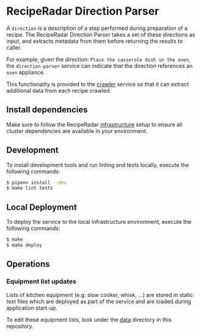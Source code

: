 # RecipeRadar Direction Parser

A `direction` is a description of a step performed during preparation of a recipe.  The RecipeRadar Direction Parser takes a set of these directions as input, and extracts metadata from them before returning the results to caller.

For example, given the direction: `Place the casserole dish in the oven`, the `direction-parser` service can indicate that the direction references an `oven` appliance.

This functionality is provided to the [crawler](https://www.github.com/openculinary/crawler) service so that it can extract additional data from each recipe crawled.

## Install dependencies

Make sure to follow the RecipeRadar [infrastructure](https://www.github.com/openculinary/infrastructure) setup to ensure all cluster dependencies are available in your environment.

## Development

To install development tools and run linting and tests locally, execute the following commands:

```sh
$ pipenv install --dev
$ make lint tests
```

## Local Deployment

To deploy the service to the local infrastructure environment, execute the following commands:

```sh
$ make
$ make deploy
```

## Operations

### Equipment list updates

Lists of kitchen equipment (e.g. slow cooker, whisk, ...) are stored in static text files which are deployed as part of the service and are loaded during application start-up.

To edit these equipment lists, look under the [data](web/data) directory in this repository.
